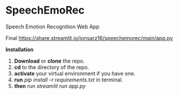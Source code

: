 # SpeechEmoRec
Speech Emotion Recognition Web App


Final
https://share.streamlit.io/jonsarz16/speechemorec/main/app.py



**Installation**
1. **Download** or **clone** the repo.
2. **cd** to the directory of the repo.
3. **activate** your virtual environment if you have one. 
4. **run** _pip install -r requirements.txt_ in terminal.
5. **then** _run streamlit run app.py_
